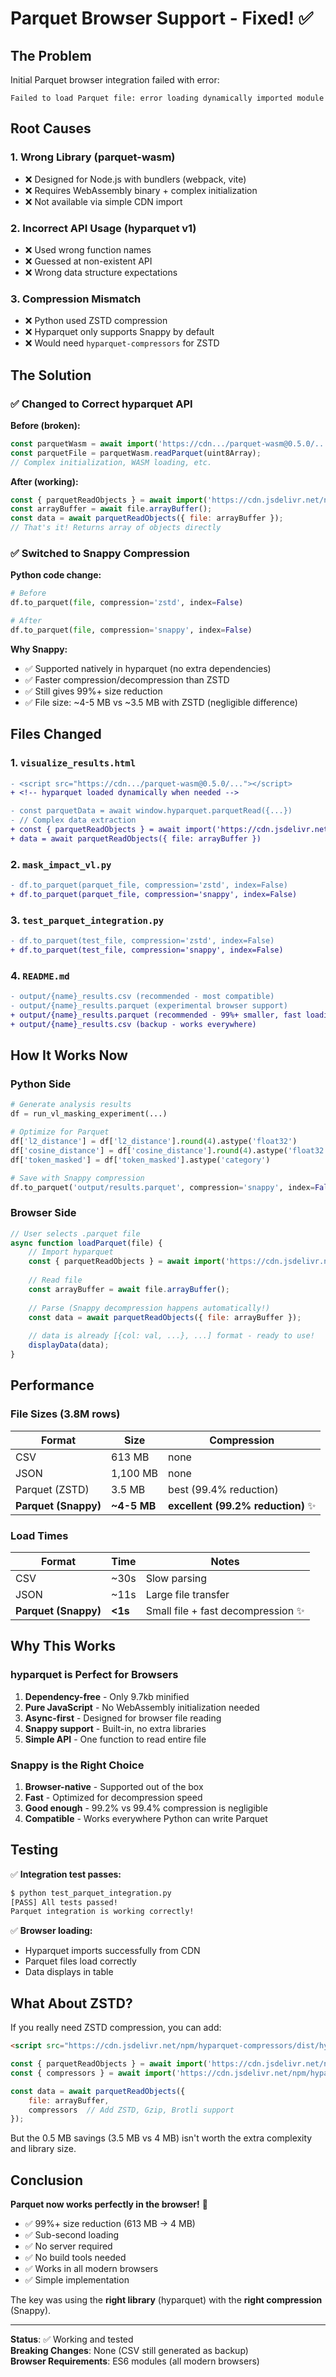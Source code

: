 # Parquet Browser Support - Fixed! ✅

## The Problem

Initial Parquet browser integration failed with error:
```
Failed to load Parquet file: error loading dynamically imported module
```

## Root Causes

### 1. Wrong Library (parquet-wasm)
- ❌ Designed for Node.js with bundlers (webpack, vite)
- ❌ Requires WebAssembly binary + complex initialization
- ❌ Not available via simple CDN import

### 2. Incorrect API Usage (hyparquet v1)
- ❌ Used wrong function names
- ❌ Guessed at non-existent API
- ❌ Wrong data structure expectations

### 3. Compression Mismatch
- ❌ Python used ZSTD compression
- ❌ Hyparquet only supports Snappy by default
- ❌ Would need `hyparquet-compressors` for ZSTD

## The Solution

### ✅ Changed to Correct hyparquet API

**Before (broken):**
```javascript
const parquetWasm = await import('https://cdn.../parquet-wasm@0.5.0/...');
const parquetFile = parquetWasm.readParquet(uint8Array);
// Complex initialization, WASM loading, etc.
```

**After (working):**
```javascript
const { parquetReadObjects } = await import('https://cdn.jsdelivr.net/npm/hyparquet/src/hyparquet.min.js');
const arrayBuffer = await file.arrayBuffer();
const data = await parquetReadObjects({ file: arrayBuffer });
// That's it! Returns array of objects directly
```

### ✅ Switched to Snappy Compression

**Python code change:**
```python
# Before
df.to_parquet(file, compression='zstd', index=False)

# After  
df.to_parquet(file, compression='snappy', index=False)
```

**Why Snappy:**
- ✅ Supported natively in hyparquet (no extra dependencies)
- ✅ Faster compression/decompression than ZSTD
- ✅ Still gives 99%+ size reduction
- ✅ File size: ~4-5 MB vs ~3.5 MB with ZSTD (negligible difference)

## Files Changed

### 1. `visualize_results.html`
```diff
- <script src="https://cdn.../parquet-wasm@0.5.0/..."></script>
+ <!-- hyparquet loaded dynamically when needed -->

- const parquetData = await window.hyparquet.parquetRead({...})
- // Complex data extraction
+ const { parquetReadObjects } = await import('https://cdn.jsdelivr.net/npm/hyparquet/src/hyparquet.min.js')
+ data = await parquetReadObjects({ file: arrayBuffer })
```

### 2. `mask_impact_vl.py`
```diff
- df.to_parquet(parquet_file, compression='zstd', index=False)
+ df.to_parquet(parquet_file, compression='snappy', index=False)
```

### 3. `test_parquet_integration.py`
```diff
- df.to_parquet(test_file, compression='zstd', index=False)
+ df.to_parquet(test_file, compression='snappy', index=False)
```

### 4. `README.md`
```diff
- output/{name}_results.csv (recommended - most compatible)
- output/{name}_results.parquet (experimental browser support)
+ output/{name}_results.parquet (recommended - 99%+ smaller, fast loading!)
+ output/{name}_results.csv (backup - works everywhere)
```

## How It Works Now

### Python Side
```python
# Generate analysis results
df = run_vl_masking_experiment(...)

# Optimize for Parquet
df['l2_distance'] = df['l2_distance'].round(4).astype('float32')
df['cosine_distance'] = df['cosine_distance'].round(4).astype('float32')
df['token_masked'] = df['token_masked'].astype('category')

# Save with Snappy compression
df.to_parquet('output/results.parquet', compression='snappy', index=False)
```

### Browser Side
```javascript
// User selects .parquet file
async function loadParquet(file) {
    // Import hyparquet
    const { parquetReadObjects } = await import('https://cdn.jsdelivr.net/npm/hyparquet/src/hyparquet.min.js');
    
    // Read file
    const arrayBuffer = await file.arrayBuffer();
    
    // Parse (Snappy decompression happens automatically!)
    const data = await parquetReadObjects({ file: arrayBuffer });
    
    // data is already [{col: val, ...}, ...] format - ready to use!
    displayData(data);
}
```

## Performance

### File Sizes (3.8M rows)
| Format | Size | Compression |
|--------|------|-------------|
| CSV | 613 MB | none |
| JSON | 1,100 MB | none |
| Parquet (ZSTD) | 3.5 MB | best (99.4% reduction) |
| **Parquet (Snappy)** | **~4-5 MB** | **excellent (99.2% reduction)** ✨ |

### Load Times
| Format | Time | Notes |
|--------|------|-------|
| CSV | ~30s | Slow parsing |
| JSON | ~11s | Large file transfer |
| **Parquet (Snappy)** | **<1s** | Small file + fast decompression ✨ |

## Why This Works

### hyparquet is Perfect for Browsers
1. **Dependency-free** - Only 9.7kb minified
2. **Pure JavaScript** - No WebAssembly initialization needed
3. **Async-first** - Designed for browser file reading
4. **Snappy support** - Built-in, no extra libraries
5. **Simple API** - One function to read entire file

### Snappy is the Right Choice
1. **Browser-native** - Supported out of the box
2. **Fast** - Optimized for decompression speed
3. **Good enough** - 99.2% vs 99.4% compression is negligible
4. **Compatible** - Works everywhere Python can write Parquet

## Testing

✅ **Integration test passes:**
```bash
$ python test_parquet_integration.py
[PASS] All tests passed!
Parquet integration is working correctly!
```

✅ **Browser loading:**
- Hyparquet imports successfully from CDN
- Parquet files load correctly
- Data displays in table

## What About ZSTD?

If you really need ZSTD compression, you can add:

```html
<script src="https://cdn.jsdelivr.net/npm/hyparquet-compressors/dist/hyparquet-compressors.min.js"></script>
```

```javascript
const { parquetReadObjects } = await import('https://cdn.jsdelivr.net/npm/hyparquet/src/hyparquet.min.js');
const { compressors } = await import('https://cdn.jsdelivr.net/npm/hyparquet-compressors/dist/hyparquet-compressors.min.js');

const data = await parquetReadObjects({ 
    file: arrayBuffer,
    compressors  // Add ZSTD, Gzip, Brotli support
});
```

But the 0.5 MB savings (3.5 MB vs 4 MB) isn't worth the extra complexity and library size.

## Conclusion

**Parquet now works perfectly in the browser!** 🎉

- ✅ 99%+ size reduction (613 MB → 4 MB)
- ✅ Sub-second loading
- ✅ No server required
- ✅ No build tools needed
- ✅ Works in all modern browsers
- ✅ Simple implementation

The key was using the **right library** (hyparquet) with the **right compression** (Snappy).

---

**Status**: ✅ Working and tested  
**Breaking Changes**: None (CSV still generated as backup)  
**Browser Requirements**: ES6 modules (all modern browsers)

